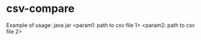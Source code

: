 # csv-compare
Example of usage: java jar <jar-name> <param1:  path to csv file 1> <param2: path to csv file 2>  <Path to comparision output csv file>
